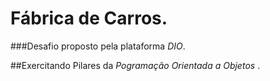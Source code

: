 # Fábrica de Carros.
###Desafio proposto pela plataforma *DIO*.

##Exercitando Pilares da _Pogramação Orientada a Objetos_ .

